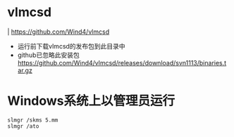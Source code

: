 # vlmcsd
| https://github.com/Wind4/vlmcsd

* 运行前下载vlmcsd的发布包到此目录中
* github已忽略此安装包
https://github.com/Wind4/vlmcsd/releases/download/svn1113/binaries.tar.gz

# Windows系统上以管理员运行
```
slmgr /skms 5.mm
slmgr /ato
```